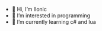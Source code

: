 - 👋 Hi, I’m Ilonic
- 👀 I’m interested in programming
- 🌱 I’m currently learning c# and lua

<!---
Ilonic1/Ilonic1 is a ✨ special ✨ repository because its `README.md` (this file) appears on your GitHub profile.
You can click the Preview link to take a look at your changes.
--->
